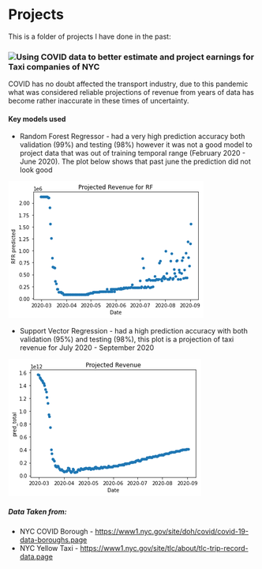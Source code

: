 # Projects

This is a folder of projects I have done in the past:

### ![Using COVID data to better estimate and project earnings for Taxi companies of NYC](https://github.com/koktong-low/DataScience-Projects/tree/main/Covid_vs_Taxi)

COVID has no doubt affected the transport industry, due to this pandemic what was considered reliable projections of revenue from years of data has become rather inaccurate in these times of uncertainty.

#### Key models used
* Random Forest Regressor - had a very high prediction accuracy both validation (99%) and testing (98%) however it was not a good model to project data that was out of training temporal range (February 2020 - June 2020). The plot below shows that past june the prediction did not look good

![RFR Projection](/Covid_vs_Taxi/images//Projected_RFR_Revenue.png)

* Support Vector Regression - had a high prediction accuracy with both validation (95%) and testing (98%), this plot is a projection of taxi revenue for July 2020 - September 2020 

![SVR Projection](/Covid_vs_Taxi/images/Projected_SVR_Revenue.png)

##### Data Taken from:
* NYC COVID Borough - https://www1.nyc.gov/site/doh/covid/covid-19-data-boroughs.page
* NYC Yellow Taxi - https://www1.nyc.gov/site/tlc/about/tlc-trip-record-data.page





